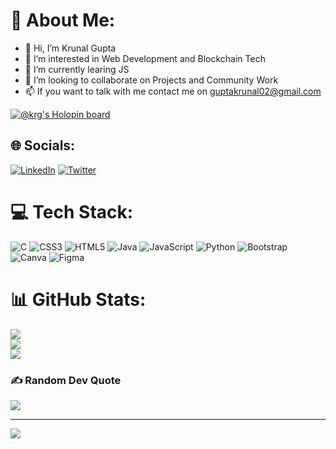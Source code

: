 <!-- - 👋 Hi, I’m Krunal Gupta
- 👀 I’m interested in Web Development and Blockchain Tech
- 🌱 I’m currently learing JS
- 💞️ I’m looking to collaborate on Projects and Community Work
- 📫 If you want to talk with me contact me on guptakrunal02@gmail.com -->


# 💫 About Me:
- 👋 Hi, I’m Krunal Gupta
- 👀 I’m interested in Web Development and Blockchain Tech
- 🌱 I’m currently learing JS
- 💞️ I’m looking to collaborate on Projects and Community Work
- 📫 If you want to talk with me contact me on guptakrunal02@gmail.com


[![@krg's Holopin board](https://holopin.me/krg)](https://holopin.io/@krg)

## 🌐 Socials:
[![LinkedIn](https://img.shields.io/badge/LinkedIn-%230077B5.svg?logo=linkedin&logoColor=white)](https://linkedin.com/in/www.linkedin.com/in/krunal-gupta-9bb6a7206) [![Twitter](https://img.shields.io/badge/Twitter-%231DA1F2.svg?logo=Twitter&logoColor=white)](https://twitter.com/https://twitter.com/KrunalKRG) 

# 💻 Tech Stack:
![C](https://img.shields.io/badge/c-%2300599C.svg?style=plastic&logo=c&logoColor=white) ![CSS3](https://img.shields.io/badge/css3-%231572B6.svg?style=plastic&logo=css3&logoColor=white) ![HTML5](https://img.shields.io/badge/html5-%23E34F26.svg?style=plastic&logo=html5&logoColor=white) ![Java](https://img.shields.io/badge/java-%23ED8B00.svg?style=plastic&logo=java&logoColor=white) ![JavaScript](https://img.shields.io/badge/javascript-%23323330.svg?style=plastic&logo=javascript&logoColor=%23F7DF1E) ![Python](https://img.shields.io/badge/python-3670A0?style=plastic&logo=python&logoColor=ffdd54) ![Bootstrap](https://img.shields.io/badge/bootstrap-%23563D7C.svg?style=plastic&logo=bootstrap&logoColor=white) ![Canva](https://img.shields.io/badge/Canva-%2300C4CC.svg?style=plastic&logo=Canva&logoColor=white) 	![Figma](https://img.shields.io/badge/figma-%23F24E1E.svg?style=plastic&logo=figma&logoColor=white)
# 📊 GitHub Stats:
![](https://github-readme-stats.vercel.app/api?username=KrunalGupta02&theme=dark&hide_border=false&include_all_commits=false&count_private=false)<br/>
![](https://github-readme-streak-stats.herokuapp.com/?user=KrunalGupta02&theme=dark&hide_border=false)<br/>
![](https://github-readme-stats.vercel.app/api/top-langs/?username=KrunalGupta02&theme=dark&hide_border=false&include_all_commits=false&count_private=false&layout=compact)

### ✍️ Random Dev Quote
![](https://quotes-github-readme.vercel.app/api?type=horizontal&theme=radical)


---
[![](https://visitcount.itsvg.in/api?id=KrunalGupta02&icon=6&color=4)](https://visitcount.itsvg.in)





<!---
KrunalGupta02/KrunalGupta02 is a ✨ special ✨ repository because its `README.md` (this file) appears on your GitHub profile.
You can click the Preview link to take a look at your changes.
--->
